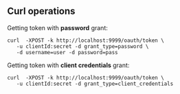 ## Curl operations

Getting token with **password** grant:
```
curl  -XPOST -k http://localhost:9999/oauth/token \
   -u clientId:secret -d grant_type=password \
   -d username=user -d password=pass
```

Getting token with **client credentials** grant:

```
curl  -XPOST -k http://localhost:9999/oauth/token \
   -u clientId:secret -d grant_type=client_credentials 
```
